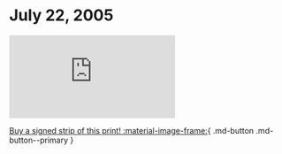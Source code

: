 # July 22, 2005

![](https://www.achewood.com/comic.php?date=07222005)

[Buy a signed strip of this print! :material-image-frame:](https://achewood-holiday-pop-up.myshopify.com/products/strip#07222005){ .md-button .md-button--primary }
